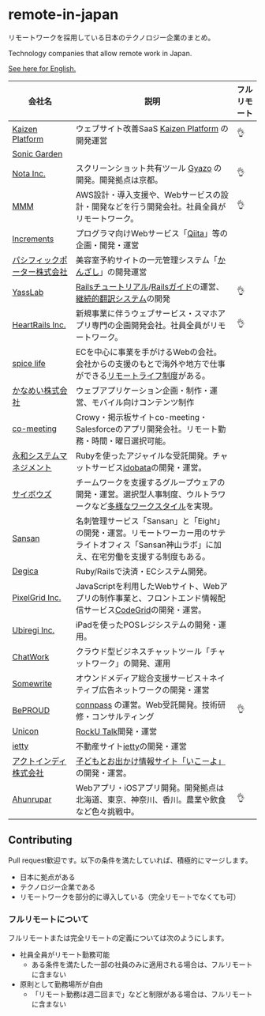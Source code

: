 # remote-in-japan
リモートワークを採用している日本のテクノロジー企業のまとめ。

Technology companies that allow remote work in Japan.

[See here for English.](README.en.md)

| 会社名 | 説明 | フルリモート |
| ------------- | ------------- | ------------- |
| [Kaizen Platform](https://kaizenplatform.com/ja/aboutus.html) | ウェブサイト改善SaaS [Kaizen Platform](https://kaizenplatform.com) の開発運営 | :ok_hand: |
| [Sonic Garden](http://www.sonicgarden.jp/) | | |
| [Nota Inc.](http://www.notainc.com/) | スクリーンショット共有ツール [Gyazo](https://gyazo.com/) の開発。開発拠点は京都。 | :ok_hand: |
| [MMM](http://mmmcorp.co.jp/) | AWS設計・導入支援や、Webサービスの設計・開発などを行う開発会社。社員全員がリモートワーク。 | :ok_hand: |
| [Increments](http://increments.co.jp/) | プログラマ向けWebサービス「[Qiita](http://qiita.com)」等の企画・開発・運営 | |
| [パシフィックポーター株式会社](http://pacificporter.jp/) | 美容室予約サイトの一元管理システム「[かんざし](https://kanzashi.com/)」の開発運営 | |
| [YassLab](http://yasslab.jp/) |  [Railsチュートリアル](http://railstutorial.jp)/[Railsガイド](http://railsguides.jp)の運営、[継続的翻訳システム](https://speakerdeck.com/yasulab/railsgaidowozhi-eruji-shu-30fen-ban)の開発 | :ok_hand: |
| [HeartRails Inc.](http://www.heartrails.com/) | 新規事業に伴うウェブサービス・スマホアプリ専門の企画開発会社。社員全員がリモートワーク。 | :ok_hand: |
| [spice life](http://spicelife.jp/) | ECを中心に事業を手がけるWebの会社。会社からの支援のもとで海外や地方で仕事ができる[リモートライフ制度](http://blog.spicelife.jp/entry/2015/03/16/190613)がある。 | |
| [かなめい株式会社](http://kanamei.co.jp/) | ウェブアプリケーション企画・制作・運営、モバイル向けコンテンツ制作 | |
| [co-meeting](http://www.co-meeting.co.jp/) | Crowy・掲示板サイトco-meeting・Salesforceのアプリ開発会社。リモート勤務・時間・曜日選択可能。 | |
| [永和システムマネジメント](http://www.esm.co.jp/) | Rubyを使ったアジャイルな受託開発。チャットサービス[idobata](https://idobata.io/ja/home)の開発・運営。 | |
| [サイボウズ](http://cybozu.co.jp/) | チームワークを支援するグループウェアの開発・運営。選択型人事制度、ウルトラワークなど[多様なワークスタイル](http://cybozu.co.jp/company/workstyle/)を実現。 | |
| [Sansan](http://jp.corp-sansan.com/) | 名刺管理サービス「Sansan」と「Eight」の開発・運営。リモートワーカー用のサテライトオフィス「Sansan神山ラボ」に加え、在宅労働を支援する制度もある。 | |
| [Degica](https://www.degica.com/) | Ruby/Railsで決済・ECシステム開発。 | |
| [PixelGrid Inc.](http://www.pxgrid.com) | JavaScriptを利用したWebサイト、Webアプリの制作事業と、フロントエンド情報配信サービス[CodeGrid](http://www.codegrid.net/)の開発・運営。 | |
| [Ubiregi Inc.](https://ubiregi.com/) | iPadを使ったPOSレジシステムの開発・運用。 | |
| [ChatWork](http://www.chatwork.com/) | クラウド型ビジネスチャットツール「チャットワーク」の開発、運用 | |
| [Somewrite](http://somewrite.com/) | オウンドメディア総合支援サービス＋ネイティブ広告ネットワークの開発・運営 | |
| [BePROUD](http://www.beproud.jp/) | [connpass](http://connpass.com) の運営。Web受託開発。技術研修・コンサルティング | :ok_hand: |
| [Unicon](http://www.unicon-ltd.com/) | [RockU Talk](https://play.google.com/store/apps/details?id=com.unicon_ltd.rockuapps.community&hl=ja)開発・運営 | |
| [ietty](http://ietty.co.jp/) | 不動産サイト[ietty](https://ietty.me/)の開発・運営 | |
| [アクトインディ株式会社](http://www.actindi.com/) | [子どもとお出かけ情報サイト「いこーよ」](http://iko-yo.net/) の開発・運営。 | |
| [Ahunrupar](http://www.ahunrupar.co/) | Webアプリ・iOSアプリ開発。開発拠点は北海道、東京、神奈川、香川。農業や飲食など色々挑戦中。 | :ok_hand: |

## Contributing
Pull request歓迎です。以下の条件を満たしていれば、積極的にマージします。

* 日本に拠点がある
* テクノロジー企業である
* リモートワークを部分的に導入している（完全リモートでなくても可）

### フルリモートについて
フルリモートまたは完全リモートの定義については次のようにします。

- 社員全員がリモート勤務可能
  - ある条件を満たした一部の社員のみに適用される場合は、フルリモートに含まない
- 原則として勤務場所が自由
  - 「リモート勤務は週二回まで」などと制限がある場合は、フルリモートに含まない
